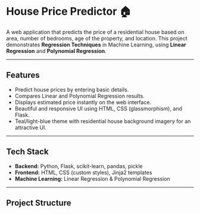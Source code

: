# House Price Predictor 🏠

A web application that predicts the price of a residential house based on area, number of bedrooms, age of the property, and location. This project demonstrates **Regression Techniques** in Machine Learning, using **Linear Regression** and **Polynomial Regression**.

---

## Features

- Predict house prices by entering basic details.
- Compares Linear and Polynomial Regression results.
- Displays estimated price instantly on the web interface.
- Beautiful and responsive UI using HTML, CSS (glassmorphism), and Flask.
- Teal/light-blue theme with residential house background imagery for an attractive UI.

---

## Tech Stack

- **Backend:** Python, Flask, scikit-learn, pandas, pickle  
- **Frontend:** HTML, CSS (custom styles), Jinja2 templates  
- **Machine Learning:** Linear Regression & Polynomial Regression  

---

## Project Structure

